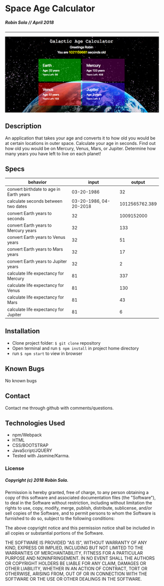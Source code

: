 # Space Age Calculator
##### Robin Sola // April 2018
---
![sample snapshot](./snapshot.png)

## Description
An application that takes your age and converts it to how old you would be at certain locations in outer space. Calculate your age in seconds. Find out how old you would be on Mercury, Venus, Mars, or Jupiter. Determine how many years you have left to live on each planet!
## Specs
|behavior|input|output|
|--------|-----|------|
|convert birthdate to age in Earth years|03-20-1986|32|
|calculate seconds between two dates|03-20-1986, 04-20-2018|1012565762.389|
|convert Earth years to seconds|32|1009152000|
|convert Earth years to Mercury years|32|133|
|convert Earth years to Venus years|32|51|
|convert Earth years to Mars years|32|17|
|convert Earth years to Jupiter years|32|2|
|calculate life expectancy for Mercury|81|337|
|calculate life expectancy for Venus|81|130|
|calculate life expectancy for Mars|81|43|
|calculate life expectancy for Jupiter|81|6|
## Installation
* Clone project folder: `$ git clone` repository
* Open terminal and run `$ npm install` in project home directory
* run `$ npm start` to view in browser
## Known Bugs
No known bugs
## Contact
Contact me through github with comments/questions.
## Technologies Used
* npm/Webpack
* HTML
* CSS/BOOTSTRAP
* JavaScript/JQUERY
* Tested with Jasmine/Karma.

### License
##### Copyright (c) 2018 Robin Sola.
Permission is hereby granted, free of charge, to any person obtaining a copy of this software and associated documentation files (the "Software"), to deal in the Software without restriction, including without limitation the rights to use, copy, modify, merge, publish, distribute, sublicense, and/or sell copies of the Software, and to permit persons to whom the Software is furnished to do so, subject to the following conditions:

The above copyright notice and this permission notice shall be included in all copies or substantial portions of the Software.

THE SOFTWARE IS PROVIDED "AS IS", WITHOUT WARRANTY OF ANY KIND, EXPRESS OR IMPLIED, INCLUDING BUT NOT LIMITED TO THE WARRANTIES OF MERCHANTABILITY, FITNESS FOR A PARTICULAR PURPOSE AND NONINFRINGEMENT. IN NO EVENT SHALL THE AUTHORS OR COPYRIGHT HOLDERS BE LIABLE FOR ANY CLAIM, DAMAGES OR OTHER LIABILITY, WHETHER IN AN ACTION OF CONTRACT, TORT OR OTHERWISE, ARISING FROM, OUT OF OR IN CONNECTION WITH THE SOFTWARE OR THE USE OR OTHER DEALINGS IN THE SOFTWARE.
